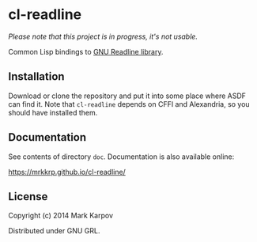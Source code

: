 # cl-readline

*Please note that this project is in progress, it's not usable.*

Common Lisp bindings to [GNU Readline
library](http://directory.fsf.org/wiki/Readline).

## Installation

Download or clone the repository and put it into some place where ASDF can
find it. Note that `cl-readline` depends on CFFI and Alexandria, so you
should have installed them.

## Documentation

See contents of directory `doc`. Documentation is also available online:

https://mrkkrp.github.io/cl-readline/

## License

Copyright (c) 2014 Mark Karpov

Distributed under GNU GRL.

